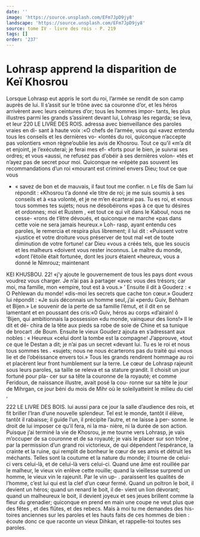 ```yaml
---
date: ''
image: 'https://source.unsplash.com/EFm7JpD9jy8'
landscape: 'https://source.unsplash.com/EFm7JpD9jy8'
source: tome IV - livre des rois - P. 219
tags: []
order: '237'
---
```


# Lohrasp apprend la disparition de Keï Khosrou

Lorsque Lohrasp eut appris le sort du roi, l’armée se rendit de son camp auprès de lui. Il s’assit sur le trône avec sa couronne d’or, et les héros arrivèrent
avec leurs ceintures d’or; tous les hommes impor- tants, les plus illustres parmi les grands s’assirent devant lui, Lohrasp les regarda; se leva, et leur
220 LE LIVRE DES ROIS.
adressa avec bienveillance des paroles vraies en di- sant à haute voix :«O chefs de l’armée, vous qui
«avez entendu tous les conseils et les dernières vo- «lontés du roi, quiconque n’accepte pas volontiers «mon règne’oublie les avis de Khosrou. Tout ce qu’il
«m’a dit et enjoint, je l’exécuterai; je ferai mes ef-
«forts pour le bien, je suivrai ses ordres; et vous «aussi, ne refusez pas d’obéir à ses dernières volon-
«tés et n’ayez pas de secret pour moi. Quiconque ne «répète pas souvent les recommandations d’un roi «mourant est criminel envers Dieu; tout ce que vous

- « savez de bon et de mauvais, il faut tout me confier. n Le fils de Sam lui répondit : «Khosrou t’a donné
  «le titre de roi; je me suis soumis à ses conseils et à «sa volonté, et je ne m’en écarterai pas. Tu es roi, et
  «nous tous sommes tes sujets; nous ne désobéirons
  «pas à ce que tu désires et ordonnes; moi et Rustem , «et tout ce qui vit dans le Kaboul, nous ne cesse- «rons de t’être dévoués, et quiconque ne marche
  «pas dans cette voie ne sera jamais heureux.» Loh-
  rasp, ayant entendu ces paroles, le remercia et respira plus librement; il lui dit : «Puissent votre «justice et votre droiture vous préserver de tout mal
  «et de toute diminution de votre fortune! car Dieu «vous a créés tels, que les soucis et les malheurs «doivent vous rester inconnus. Le maître du monde, «dont l’étoile était fortunée, dont les jours étaient
  «heureux, vous a donné le Nimrouz; maintenant

KEI KHUSBOU. 22! «j’y ajoute le gouvernement de tous les pays dont
«vous voudrez vous charger. Je n’ai pas à partager
«avec vous des trésors; car moi, ma famille, mon
«empire, tout est à vous.» ’
Ensuite il dit à Gouderz : « O Pehlewan du monde!
«dis-moi les secrets que cache ton cœur.» Gouderz
lui répondit : «Je suis déconnais un homme seul,.j’ai
«perdu Guiv, Behham et Bijen.» Le souvenir de la
perte de sa famille l’émut, et il dit en se lamentant
et en poussant des cris:«0 Guiv, héros au corps «d’airain! ô ’Bijen, qui ambitionnais la possession
«du monde, vainqueur des lions!» Il le dit et dé- chira de la tête aux pieds sa robe de soie de Chine
et sa tunique de brocart .de Boum. Ensuite le vieux Gouderz ajouta en s’adressant aux nobles : « Heureux «celui dont la tombe est la compagne! J’approuve, «tout ce que le Destan a dit; je n’ai pas un secret «devant lui. Tu es le roi et nous tous sommes tes .
«sujets; nous ne nous écarterons pas du traité qui «nous lie et de l’obéissance envers toi.» Tous les
grands rendirent hommage au roi et placèrent leur
front humblement sur la terre. Le cœur de Lohrasp rajeunit sous leurs paroles, sa taille se releva et sa
stature grandit. Il choisit un jour fortuné pour pla- cer sur sa tête la couronne de la royauté; et comme
Feridoun, de naissance illustre, avait posé la cou- ronne sur sa tête le jour de Mihrgan, ce jour béni du mois de Mihr où le soleilyatteint le milieu du ciel ,

222 LE LIVRE DES BOIS.
lui aussi para ce jour la salle d’audience des rois, et fit briller l’Iran d’une nouvelle splendeur.
Tel est le monde, tantôt il élève, tantôt il rabaisse;
il guide l’un, il précipite l’autre, et ne laisse à per-
sonne. le droit de lui imposer ce qu’il fera, ni la ma- nière, ni la durée de son action. Puisque j’ai terminé
la vie de Khosrou, je me tourne vers Lohrasp, je vais m’occuper de sa couronne et de sa royauté; je
vais le placer sur son trône , par la permission d’un grand roi victorieux, de qui dépendent l’espérance,
la crainte et la ruine, qui remplit de bonheur le cœur de ses amis et détruit les méchants. Telles
sont la coutume et la nature du monde; il tourne de celui-ci vers celui-là, et de celui-là vers celui-ci. Quand une âme est rouillée par le malheur, le vieux
vin enlève cette rouille; quand la vieillesse surprend un homme, le vieux vin le rajeunit. Par le vin up-
. paraissent les qualités de l’homme, c’est lui qui est
la clef d’un cœur fermé. Quand un poltron le boit,
il devient un héros; quand un renard le boit, il de- vient un lion dévorant; quand un malheureux le boit,
il devient joyeux et ses jeues brillent comme la fleur du grenadier; quiconque en prend en main une coupe ne veut plus que des fêtes , et des flûtes,
et des rebecs. Mais à moi tu me demandes des his- toires anciennes sur les paroles et les hauts faits de ces hommes de bien : écoute donc ce que raconte un vieux Dihkan, et rappelle-toi toutes ses paroles.
